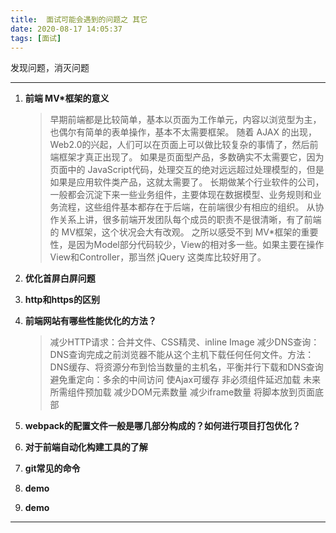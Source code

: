 ```yaml
---
title:  面试可能会遇到的问题之 其它
date: 2020-08-17 14:05:37
tags: [面试]
---
```



发现问题，消灭问题

<!-- more -->



---
1. **前端 MV*框架的意义**
    > 早期前端都是比较简单，基本以页面为工作单元，内容以浏览型为主，也偶尔有简单的表单操作，基本不太需要框架。
    随着 AJAX 的出现，Web2.0的兴起，人们可以在页面上可以做比较复杂的事情了，然后前端框架才真正出现了。
    如果是页面型产品，多数确实不太需要它，因为页面中的 JavaScript代码，处理交互的绝对远远超过处理模型的，但是如果是应用软件类产品，这就太需要了。
    长期做某个行业软件的公司，一般都会沉淀下来一些业务组件，主要体现在数据模型、业务规则和业务流程，这些组件基本都存在于后端，在前端很少有相应的组织。
    从协作关系上讲，很多前端开发团队每个成员的职责不是很清晰，有了前端的 MV框架，这个状况会大有改观。
    之所以感受不到 MV*框架的重要性，是因为Model部分代码较少，View的相对多一些。如果主要在操作View和Controller，那当然 jQuery 这类库比较好用了。

1. **优化首屏白屏问题**
    >
1. **http和https的区别**
    >
1. **前端网站有哪些性能优化的方法？**
    >减少HTTP请求：合并文件、CSS精灵、inline Image
    减少DNS查询：DNS查询完成之前浏览器不能从这个主机下载任何任何文件。方法：DNS缓存、将资源分布到恰当数量的主机名，平衡并行下载和DNS查询
    避免重定向：多余的中间访问
    使Ajax可缓存
    非必须组件延迟加载
    未来所需组件预加载
    减少DOM元素数量
    减少iframe数量
    将脚本放到页面底部
1. **webpack的配置文件一般是哪几部分构成的？如何进行项目打包优化？**
    >

1. **对于前端自动化构建工具的了解**
    >

1. **git常见的命令**
    >

1. **demo**
    >

1. **demo**
    >

        
---
